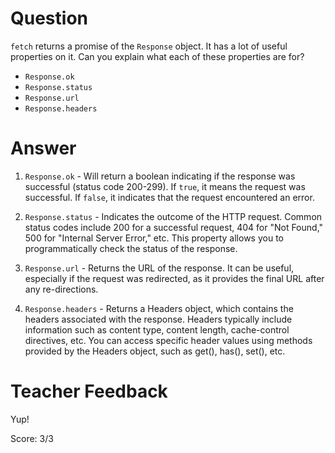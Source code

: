 # Question
`fetch` returns a promise of the `Response` object. It has a lot of useful properties on it. Can you explain what each of these properties are for?

- `Response.ok`
- `Response.status`
- `Response.url`
- `Response.headers`

# Answer

1. `Response.ok` - Will return a boolean indicating if the response was successful (status code 200-299). If `true`, it means the request was successful. If `false`, it indicates that the request encountered an error.

2. `Response.status` - Indicates the outcome of the HTTP request. Common status codes include 200 for a successful request, 404 for "Not Found," 500 for "Internal Server Error," etc. This property allows you to programmatically check the status of the response.

3. `Response.url` - Returns the URL of the response. It can be useful, especially if the request was redirected, as it provides the final URL after any re-directions.

4. `Response.headers` - Returns a Headers object, which contains the headers associated with the response. Headers typically include information such as content type, content length, cache-control directives, etc. You can access specific header values using methods provided by the Headers object, such as get(), has(), set(), etc. 

# Teacher Feedback

Yup!

Score: 3/3